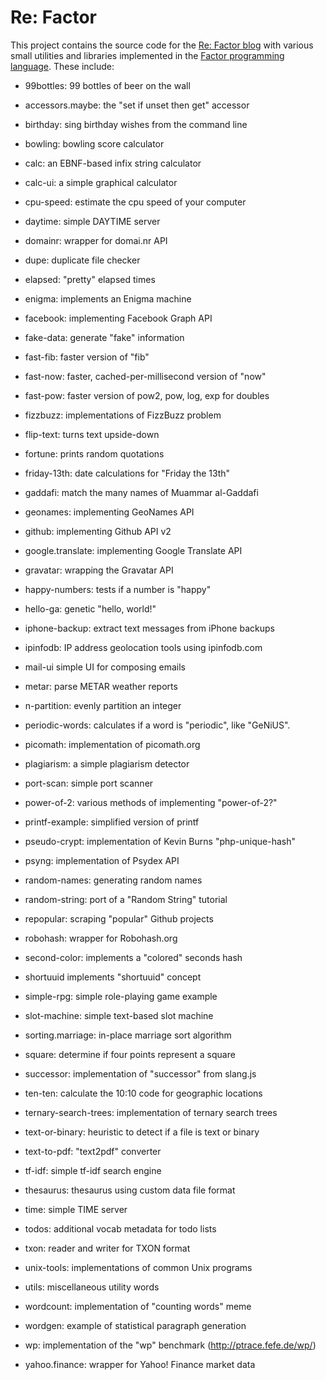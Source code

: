 # Re: Factor

This project contains the source code for the [Re: Factor
blog](https://re-factor.blogspot.com) with various small utilities and
libraries implemented in the [Factor programming
language](https://factorcode.org).  These include:

* 99bottles: 99 bottles of beer on the wall

* accessors.maybe: the "set if unset then get" accessor

* birthday: sing birthday wishes from the command line

* bowling: bowling score calculator

* calc: an EBNF-based infix string calculator

* calc-ui: a simple graphical calculator

* cpu-speed: estimate the cpu speed of your computer

* daytime: simple DAYTIME server

* domainr: wrapper for domai.nr API

* dupe: duplicate file checker

* elapsed: "pretty" elapsed times

* enigma: implements an Enigma machine

* facebook: implementing Facebook Graph API

* fake-data: generate "fake" information

* fast-fib: faster version of "fib"

* fast-now: faster, cached-per-millisecond version of "now"

* fast-pow: faster version of pow2, pow, log, exp for doubles

* fizzbuzz: implementations of FizzBuzz problem

* flip-text: turns text upside-down

* fortune: prints random quotations

* friday-13th: date calculations for "Friday the 13th"

* gaddafi: match the many names of Muammar al-Gaddafi

* geonames: implementing GeoNames API

* github: implementing Github API v2

* google.translate: implementing Google Translate API

* gravatar: wrapping the Gravatar API

* happy-numbers: tests if a number is "happy"

* hello-ga: genetic "hello, world!"

* iphone-backup: extract text messages from iPhone backups

* ipinfodb: IP address geolocation tools using ipinfodb.com

* mail-ui simple UI for composing emails

* metar: parse METAR weather reports

* n-partition: evenly partition an integer

* periodic-words: calculates if a word is "periodic", like "GeNiUS".

* picomath: implementation of picomath.org

* plagiarism: a simple plagiarism detector

* port-scan: simple port scanner

* power-of-2: various methods of implementing "power-of-2?"

* printf-example: simplified version of printf

* pseudo-crypt: implementation of Kevin Burns "php-unique-hash"

* psyng: implementation of Psydex API

* random-names: generating random names

* random-string: port of a "Random String" tutorial

* repopular: scraping "popular" Github projects

* robohash: wrapper for Robohash.org

* second-color: implements a "colored" seconds hash

* shortuuid implements "shortuuid" concept

* simple-rpg: simple role-playing game example

* slot-machine: simple text-based slot machine

* sorting.marriage: in-place marriage sort algorithm

* square: determine if four points represent a square

* successor: implementation of "successor" from slang.js

* ten-ten: calculate the 10:10 code for geographic locations

* ternary-search-trees: implementation of ternary search trees

* text-or-binary: heuristic to detect if a file is text or binary

* text-to-pdf: "text2pdf" converter

* tf-idf: simple tf-idf search engine

* thesaurus: thesaurus using custom data file format

* time: simple TIME server

* todos: additional vocab metadata for todo lists

* txon: reader and writer for TXON format

* unix-tools: implementations of common Unix programs

* utils: miscellaneous utility words

* wordcount: implementation of "counting words" meme

* wordgen: example of statistical paragraph generation

* wp: implementation of the "wp" benchmark (http://ptrace.fefe.de/wp/)

* yahoo.finance: wrapper for Yahoo! Finance market data
